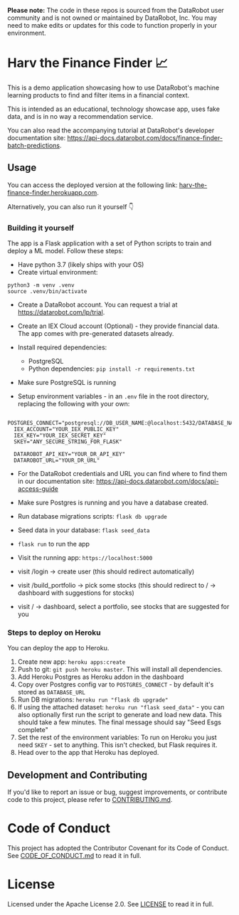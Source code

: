 **Please note:** The code in these repos is sourced from the DataRobot user community and is not owned or maintained by DataRobot, Inc. You may need to make edits or updates for this code to function properly in your environment.

# Harv the Finance Finder 📈

This is a demo application showcasing how to use DataRobot's machine learning products to find and filter items in a financial context.

This is intended as an educational, technology showcase app, uses fake data, and is in no way a recommendation service.

You can also read the accompanying tutorial at DataRobot's developer documentation site: https://api-docs.datarobot.com/docs/finance-finder-batch-predictions.

## Usage

You can access the deployed version at the following link: [harv-the-finance-finder.herokuapp.com](https://harv-the-finance-finder.herokuapp.com).

Alternatively, you can also run it yourself 👇

### Building it yourself

The app is a Flask application with a set of Python scripts to train and deploy a ML model. Follow these steps:

- Have python 3.7 (likely ships with your OS)
- Create virtual environment:
  
```shell
python3 -m venv .venv
source .venv/bin/activate
```
- Create a DataRobot account. You can request a trial at https://datarobot.com/lp/trial. 
- Create an IEX Cloud account (Optional) - they provide financial data. The app comes with pre-generated datasets already.

- Install required dependencies:
  - PostgreSQL
  - Python dependencies: `pip install -r requirements.txt`

- Make sure PostgreSQL is running 

- Setup environment variables - in an `.env` file in the root directory, replacing the following with your own:

```shell
  POSTGRES_CONNECT="postgresql://DB_USER_NAME:@localhost:5432/DATABASE_NAME"
  IEX_ACCOUNT="YOUR_IEX_PUBLIC_KEY"
  IEX_KEY="YOUR_IEX_SECRET_KEY"
  SKEY="ANY_SECURE_STRING_FOR_FLASK"

  DATAROBOT_API_KEY="YOUR_DR_API_KEY"
  DATAROBOT_URL="YOUR_DR_URL"
```

- For the DataRobot credentials and URL you can find where to find them in our documentation site: https://api-docs.datarobot.com/docs/api-access-guide

- Make sure Postgres is running and you have a database created.

- Run database migrations scripts: `flask db upgrade`
- Seed data in your database: `flask seed_data`
- `flask run` to run the app

- Visit the running app: `https://localhost:5000`

- visit /login -> create user (this should redirect automatically)
- visit /build_portfolio -> pick some stocks (this should redirect to / -> dashboard with suggestions for stocks)
- visit / -> dashboard, select a portfolio, see stocks that are suggested for you

### Steps to deploy on Heroku

You can deploy the app to Heroku.

1. Create new app: `heroku apps:create`
2. Push to git: `git push heroku master`. This will install all dependencies.
3. Add Heroku Postgres as Heroku addon in the dashboard
4. Copy over Postgres config var to `POSTGRES_CONNECT` - by default it's stored as `DATABASE_URL`
5. Run DB migrations: `heroku run "flask db upgrade"`
6. If using the attached dataset: `heroku run "flask seed_data"` - you can also optionally first run the script to generate and load new data. This should take a few minutes. The final message should say "Seed Esgs complete"
7. Set the rest of the environment variables: To run on Heroku you just need `SKEY` - set to anything. This isn't checked, but Flask requires it.
8. Head over to the app that Heroku has deployed.

## Development and Contributing

If you'd like to report an issue or bug, suggest improvements, or contribute code to this project, please refer to [CONTRIBUTING.md](CONTRIBUTING.md).


# Code of Conduct

This project has adopted the Contributor Covenant for its Code of Conduct. 
See [CODE_OF_CONDUCT.md](CODE_OF_CONDUCT.md) to read it in full.

# License

Licensed under the Apache License 2.0. 
See [LICENSE](LICENSE) to read it in full.


